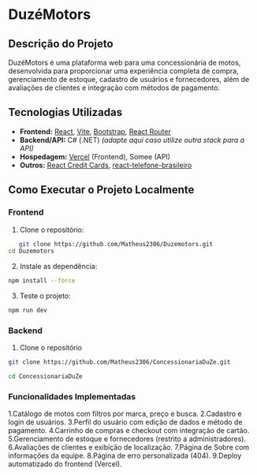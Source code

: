 # DuzéMotors

## Descrição do Projeto

DuzéMotors é uma plataforma web para uma concessionária de motos, desenvolvida para proporcionar uma experiência completa de compra, gerenciamento de estoque, cadastro de usuários e fornecedores, além de avaliações de clientes e integração com métodos de pagamento.

## Tecnologias Utilizadas

- **Frontend:** [React](https://react.dev/), [Vite](https://vitejs.dev/), [Bootstrap](https://getbootstrap.com/), [React Router](https://reactrouter.com/)
- **Backend/API:** C# (.NET) _(adapte aqui caso utilize outra stack para a API)_
- **Hospedagem:** [Vercel](https://duzemotors.vercel.app/) (Frontend), Somee (API)
- **Outros:** [React Credit Cards](https://www.npmjs.com/package/react-credit-cards-2), [react-telefone-brasileiro](https://www.npmjs.com/package/react-telefone-brasileiro)

## Como Executar o Projeto Localmente

### Frontend

1. Clone o repositório:
```sh
   git clone https://github.com/Matheus2306/Duzemotors.git
cd Duzemotors
```
2. Instale as dependência:
```sh
npm install --force
```
3. Teste o projeto:
```sh
npm run dev
```

### Backend

1.  Clone o repositório
```sh
git clone https://github.com/Matheus2306/ConcessionariaDuZe.git

cd ConcessionariaDuZe
``` 


### Funcionalidades Implementadas

1.Catálogo de motos com filtros por marca, preço e busca.
2.Cadastro e login de usuários.
3.Perfil do usuário com edição de dados e método de pagamento.
4.Carrinho de compras e checkout com integração de cartão.
5.Gerenciamento de estoque e fornecedores (restrito a administradores).
6.Avaliações de clientes e exibição de localização.
7.Página de Sobre com informações da equipe.
8.Página de erro personalizada (404).
9.Deploy automatizado do frontend (Vercel).